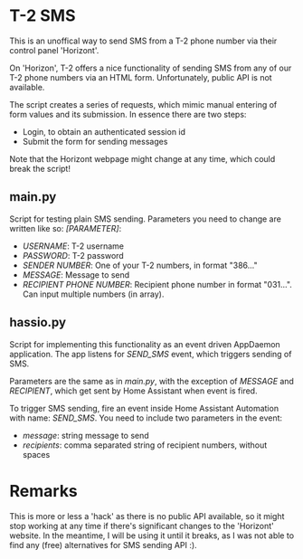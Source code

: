 # T-2 SMS

This is an unoffical way to send SMS from a T-2 phone number via their control panel 'Horizont'.

On 'Horizon', T-2 offers a nice functionality of sending SMS from any of our T-2 phone numbers via an HTML form.
Unfortunately, public API is not available.

The script creates a series of requests, which mimic manual entering of form values and its submission.
In essence there are two steps:

* Login, to obtain an authenticated session id
* Submit the form for sending messages

Note that the Horizont webpage might change at any time, which could break the script! 

## main.py

Script for testing plain SMS sending.
Parameters you need to change are written like so: *[PARAMETER]*:

* *USERNAME*: T-2 username
* *PASSWORD*: T-2 password
* *SENDER NUMBER*: One of your T-2 numbers, in format "386..."
* *MESSAGE*: Message to send
* *RECIPIENT PHONE NUMBER*: Recipient phone number in format "031...". Can input multiple numbers (in array).

## hassio.py

Script for implementing this functionality as an event driven AppDaemon application.
The app listens for *SEND_SMS* event, which triggers sending of SMS.

Parameters are the same as in *main.py*, with the exception of *MESSAGE* and *RECIPIENT*, which get sent by Home Assistant when event is fired.

To trigger SMS sending, fire an event inside Home Assistant Automation with name: *SEND_SMS*. 
You need to include two parameters in the event:

* *message*: string message to send
* *recipients*: comma separated string of recipient numbers, without spaces 

# Remarks

This is more or less a 'hack' as there is no public API available, so it might stop working at any time if there's significant changes to the 'Horizont' website.
In the meantime, I will be using it until it breaks, as I was not able to find any (free) alternatives for SMS sending API :).


